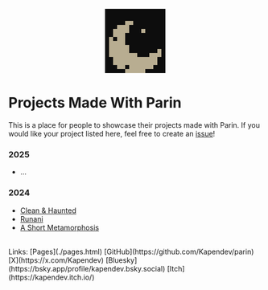 <p align="center">
    <a href="./pages.html">
        <img src="../assets/moon_x20.png" alt="Moon Sprite" width="120" height="128">
    </a>
</p>

# Projects Made With Parin

This is a place for people to showcase their projects made with Parin.
If you would like your project listed here, feel free to create an [issue](https://github.com/Kapendev/parin/issues)!

### 2025

* ...

### 2024

* [Clean & Haunted](https://kapendev.itch.io/clean-haunted)
* [Runani](https://kapendev.itch.io/runani)
* [A Short Metamorphosis](https://kapendev.itch.io/a-short-metamorphosis)

<br>
Links:
[Pages](./pages.html)
[GitHub](https://github.com/Kapendev/parin)
[X](https://x.com/Kapendev)
[Bluesky](https://bsky.app/profile/kapendev.bsky.social)
[Itch](https://kapendev.itch.io/)
